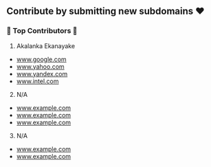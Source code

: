 ## Contribute by submitting new subdomains ❤️


###  💎 Top Contributors 🎉

1. Akalanka Ekanayake
- www.google.com
- www.yahoo.com
- www.yandex.com
- www.intel.com
2. N/A
- www.example.com
- www.example.com
- www.example.com
3. N/A
- www.example.com
- www.example.com
